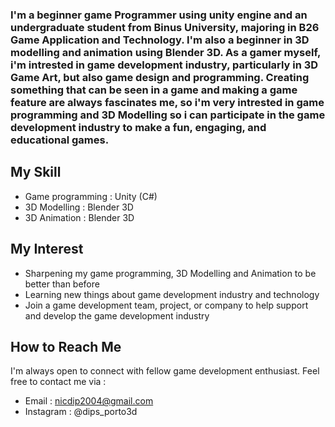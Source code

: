 <h3 align="left"> I'm a beginner game Programmer using unity engine and an undergraduate student from Binus University, majoring in B26 Game Application and Technology. I'm also a beginner in 3D modelling and animation using Blender 3D. As a gamer myself, i'm intrested in game development industry, particularly in 3D Game Art, but also game design and programming. Creating something that can be seen in a game and making a game feature are always fascinates me, so i'm very intrested in game programming and 3D Modelling so i can participate in the game development industry to make a fun, engaging, and educational games.</h3>

## My Skill
- Game programming : Unity (C#)
- 3D Modelling : Blender 3D
- 3D Animation : Blender 3D

## My Interest 
- Sharpening my game programming, 3D Modelling and Animation to be better than before
- Learning new things about game development industry and technology
- Join a game development team, project, or company to help support and develop the game development industry

## How to Reach Me
I'm always open to connect with fellow game development enthusiast. Feel free to contact me via :
- Email : nicdip2004@gmail.com
- Instagram : @dips_porto3d


